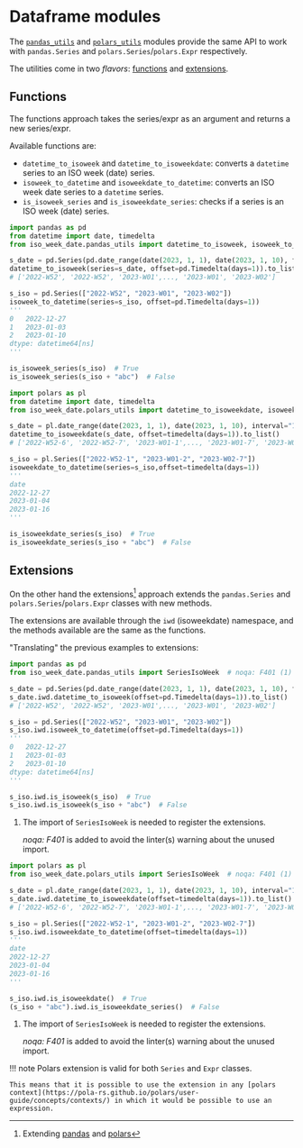 # Dataframe modules

The [`pandas_utils`](../api/pandas.md) and [`polars_utils`](../api/polars.md) modules provide the same API to work with `pandas.Series` and `polars.Series`/`polars.Expr` respectively.

The utilities come in two _flavors_: [functions](#functions) and [extensions](#extensions).

## Functions

The functions approach takes the series/expr as an argument and returns a new series/expr.

Available functions are:

- `datetime_to_isoweek` and `datetime_to_isoweekdate`: converts a `datetime` series to an ISO week (date) series.
- `isoweek_to_datetime` and `isoweekdate_to_datetime`: converts an ISO week date series to a `datetime` series.
- `is_isoweek_series` and `is_isoweekdate_series`: checks if a series is an ISO week (date) series.

```py title="pandas"
import pandas as pd
from datetime import date, timedelta
from iso_week_date.pandas_utils import datetime_to_isoweek, isoweek_to_datetime, is_isoweek_series

s_date = pd.Series(pd.date_range(date(2023, 1, 1), date(2023, 1, 10), freq="1d"))
datetime_to_isoweek(series=s_date, offset=pd.Timedelta(days=1)).to_list()
# ['2022-W52', '2022-W52', '2023-W01',..., '2023-W01', '2023-W02']

s_iso = pd.Series(["2022-W52", "2023-W01", "2023-W02"])
isoweek_to_datetime(series=s_iso, offset=pd.Timedelta(days=1))
'''
0   2022-12-27
1   2023-01-03
2   2023-01-10
dtype: datetime64[ns]
'''

is_isoweek_series(s_iso)  # True
is_isoweek_series(s_iso + "abc")  # False
```

```py title="polars"
import polars as pl
from datetime import date, timedelta
from iso_week_date.polars_utils import datetime_to_isoweekdate, isoweekdate_to_datetime, is_isoweekdate_series

s_date = pl.date_range(date(2023, 1, 1), date(2023, 1, 10), interval="1d", eager=True)
datetime_to_isoweekdate(s_date, offset=timedelta(days=1)).to_list()
# ['2022-W52-6', '2022-W52-7', '2023-W01-1',..., '2023-W01-7', '2023-W02-1']

s_iso = pl.Series(["2022-W52-1", "2023-W01-2", "2023-W02-7"])
isoweekdate_to_datetime(series=s_iso,offset=timedelta(days=1))
'''
date
2022-12-27
2023-01-04
2023-01-16
'''

is_isoweekdate_series(s_iso)  # True
is_isoweekdate_series(s_iso + "abc")  # False
```

## Extensions

On the other hand the extensions[^1] approach extends the `pandas.Series` and `polars.Series`/`polars.Expr` classes with new methods.

The extensions are available through the `iwd` (isoweekdate) namespace, and the methods available are the same as the functions.

"Translating" the previous examples to extensions:

```py title="pandas"
import pandas as pd
from iso_week_date.pandas_utils import SeriesIsoWeek  # noqa: F401 (1)

s_date = pd.Series(pd.date_range(date(2023, 1, 1), date(2023, 1, 10), freq="1d"))
s_date.iwd.datetime_to_isoweek(offset=pd.Timedelta(days=1)).to_list()
# ['2022-W52', '2022-W52', '2023-W01',..., '2023-W01', '2023-W02']

s_iso = pd.Series(["2022-W52", "2023-W01", "2023-W02"])
s_iso.iwd.isoweek_to_datetime(offset=pd.Timedelta(days=1))
'''
0   2022-12-27
1   2023-01-03
2   2023-01-10
dtype: datetime64[ns]
'''

s_iso.iwd.is_isoweek(s_iso)  # True
s_iso.iwd.is_isoweek(s_iso + "abc")  # False
```

1. The import of `SeriesIsoWeek` is needed to register the extensions.

    _noqa: F401_ is added to avoid the linter(s) warning about the unused import.

```py title="polars"
import polars as pl
from iso_week_date.polars_utils import SeriesIsoWeek  # noqa: F401 (1)

s_date = pl.date_range(date(2023, 1, 1), date(2023, 1, 10), interval="1d")
s_date.iwd.datetime_to_isoweekdate(offset=timedelta(days=1)).to_list()
# ['2022-W52-6', '2022-W52-7', '2023-W01-1',..., '2023-W01-7', '2023-W02-1']

s_iso = pl.Series(["2022-W52-1", "2023-W01-2", "2023-W02-7"])
s_iso.iwd.isoweekdate_to_datetime(offset=timedelta(days=1))
'''
date
2022-12-27
2023-01-04
2023-01-16
'''

s_iso.iwd.is_isoweekdate()  # True
(s_iso + "abc").iwd.is_isoweekdate_series()  # False
```

1. The import of `SeriesIsoWeek` is needed to register the extensions.

    _noqa: F401_ is added to avoid the linter(s) warning about the unused import.

!!! note
    Polars extension is valid for both `Series` and `Expr` classes.

    This means that it is possible to use the extension in any [polars context](https://pola-rs.github.io/polars/user-guide/concepts/contexts/) in which it would be possible to use an expression.

[^1]: Extending [pandas](https://pandas.pydata.org/docs/development/extending.html) and [polars](https://docs.pola.rs/py-polars/html/reference/api.html)
